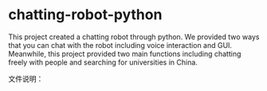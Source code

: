 # chatting-robot-python

This project created a chatting robot through python.
We provided two ways that you can chat with the robot including voice interaction and GUI.
Meanwhile, this project provided two main functions including chatting freely with people and searching for universities in China.


文件说明：


